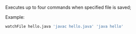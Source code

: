 Executes up to four commands when specified file is saved;

Example:

```sh
watchFile hello.java 'javac hello.java' 'java hello'
```
